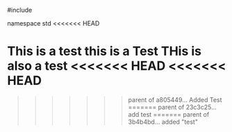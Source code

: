 #include

namespace std <iostream>
<<<<<<< HEAD

This is a test
this is a Test
THis is also a test
<<<<<<< HEAD
<<<<<<< HEAD
=======
>>>>>>> parent of a805449... Added Test
=======
>>>>>>> parent of 23c3c25... add test
=======
>>>>>>> parent of 3b4b4bd... added "test"
